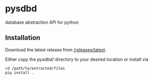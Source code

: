 # pysdbd
database abstraction API for python


## Installation
Download the latest release from [/releases/latest](https://github.com/lschw/pysdbd/releases/latest).

Either copy the *pysdbd/* directory to your desired location or install via

    cd /path/to/extracted/files
    pip install .



